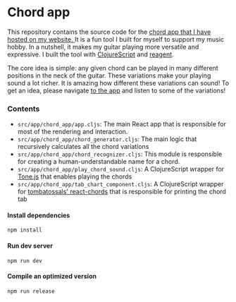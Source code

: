 # Chord app
This repository contains the source code for the [chord app that I have hosted on my website. ](https://nikke.io/#chord_app)  It is a fun tool I built for myself to support my music hobby. In a nutshell, it makes my guitar playing more versatile and expressive. I built the tool with [ClojureScript](https://clojurescript.org/) and [reagent](https://github.com/reagent-project/reagent).

The core idea is simple: any given chord can be played in many different positions in the neck of the guitar. These variations make your playing sound a lot richer. It is amazing how different these variations can sound! To get an idea, please navigate [to the app](https://nikke.io/#chord_app) and listen to some of the variations!

### Contents

* `src/app/chord_app/app.cljs`: The main React app that is responsible for most of the rendering and interaction.
* `src/app/chord_app/chord_generator.cljs`: The main logic that recursively calculates all the chord variations
* `src/app/chord_app/chord_recognizer.cljs`: This module is responsible for creating a human-understandable name for a chord.
* `src/app/chord_app/play_chord_sound.cljs`: A ClojureScript wrapper for [Tone.js](https://github.com/Tonejs/Tone.js) that enables playing the chords
* `src/app/chord_app/tab_chart_component.cljs`: A ClojureScript wrapper for [tombatossals' react-chords](https://github.com/tombatossals/react-chords) that is responsible for printing the chord tab


#### Install dependencies
```shell
npm install
```

#### Run dev server
```shell
npm run dev
```

#### Compile an optimized version

```shell
npm run release
```


